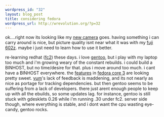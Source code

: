 ```yaml
--- 
wordpress_id: "32"
layout: blog_post
title: considering fedora
wordpress_url: http://wrevolution.org/?p=32
---
```

ok....right now its looking like my <a href="http://www.fisherav.com/FVD-C1.htm">new camera</a> goes. having something i can carry around is nice, but picture quality isnt near what it was with my <a href="http://www.fujifilm.com/JSP/fuji/epartners/bin/re2-WebFPS602Z2P_1_1_1.pdf">fuji 602z</a>. maybe i just need to learn how to use it better. 

re-learning redhat (<a href="http://fedora.redhat.com">fc2</a>) these days. i love <a href="http://www.gentoo.org/">gentoo</a>, but i play with my laptop too much and i'm growing weary of the constant rebuilds. i could build a BINHOST, but no time/desire for that. plus i move around too much. i cant have a BINHOST everywhere. the <a href="http://www.bytebot.net/talks/FC3-t2rawhide-whatsnew.pdf">features</a> in <a href="http://torrent.linux.duke.edu/FC3-test1-binary-i386.torrent">fedora core 3</a> are looking pretty sweet. <a href="http://linux.duke.edu/projects/yum/index.ptml">yum</a>'s lack of feedback is maddening, and its not nearly as nice as portage for tracking dependencies. but then gentoo seems to be suffering from a lack of developers. there just arent enough people to keep up with all the ebuilds, so some updates lag. for instance, gentoo is still stuck with gdesklets 0.26 while i'm running .30 under fc2. server side though, where everything is stable, and i dont want the cpu wasting eye-candy, gentoo rocks.
